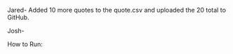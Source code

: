 Jared-
Added 10 more quotes to the quote.csv and uploaded the 20 total to GitHub.




Josh-



How to Run:
